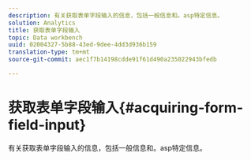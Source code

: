 ```yaml
---
description: 有关获取表单字段输入的信息，包括一般信息和。asp特定信息。
solution: Analytics
title: 获取表单字段输入
topic: Data workbench
uuid: 02004327-5b88-43ed-9dee-4dd3d936b159
translation-type: tm+mt
source-git-commit: aec1f7b14198cdde91f61d490a235022943bfedb

---
```



# 获取表单字段输入{#acquiring-form-field-input}

有关获取表单字段输入的信息，包括一般信息和。asp特定信息。

